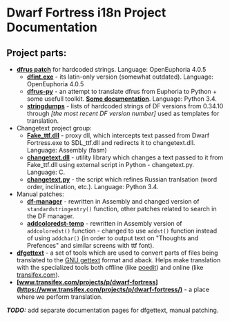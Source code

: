 # Dwarf Fortress i18n Project Documentation

## Project parts:

* **[dfrus patch](https://bitbucket.org/insolor/dfrus/)** for hardcoded strings. Language: OpenEuphoria 4.0.5
    * **[dfint.exe](https://bitbucket.org/dfint/df-i18n)** - its latin-only version (somewhat outdated). Language: OpenEuphoria 4.0.5
    * **[dfrus-py](https://bitbucket.org/dfint/dfrus-py)** - an attempt to translate dfrus from Euphoria to Python + some usefull toolkit. [**Some documentation**](dfrus-py). Language: Python 3.4.
    * **[stringdumps](https://bitbucket.org/dfint/stringdumps)** - lists of hardcoded strings of DF versions from 0.34.10 through *[the most recent DF version number]* used as templates for translation.
* Changetext project group:
    * **[Fake_ttf.dll](https://bitbucket.org/dfint/fake_ttf.dll)** - proxy dll, which intercepts text passed from Dwarf Fortress.exe to SDL_ttf.dll and redirects it to changetext.dll. Language: Assembly (fasm)
    * **[changetext.dll](https://bitbucket.org/dfint/changetextpy)** - utility library which changes a text passed to it from Fake_ttf.dll using external script in Python - changetext.py. Language: C.
    * **[changetext.py](https://bitbucket.org/dfint/changetextpy_script)** - the script which refines Russian tranlsation (word order, inclination, etc.). Language: Python 3.4.
* Manual patches:
    * **[df-manager](https://bitbucket.org/dfint/df-manager)** - rewritten in Assembly and changed version of `standardstringentry()` function, other patches related to search in the DF manager.
    * **[addcoloredst-temp](https://bitbucket.org/dfint/addcoloredst-temp)** - rewritten in Assembly version of `addcoloredst()` function - changed to use `addst()` function instead of using `addchar()` (in order to output text on "Thoughts and Prefences" and similar screens with ttf font).
* **[dfgettext](https://bitbucket.org/dfint/df-gettext-toolkit)** - a set of tools which are used to convert parts of files being translated to the [GNU gettext](http://www.gnu.org/software/gettext/) format and aback. Helps make translation with the specialized tools both offline (like [poedit](http://poedit.net/)) and online (like [transifex.com](http://transifex.com/)).
* **[www.transifex.com/projects/p/dwarf-fortress](https://www.transifex.com/projects/p/dwarf-fortress/)** - a place where we perform translation.

***TODO:*** add separate documentation pages for dfgettext, manual patching.